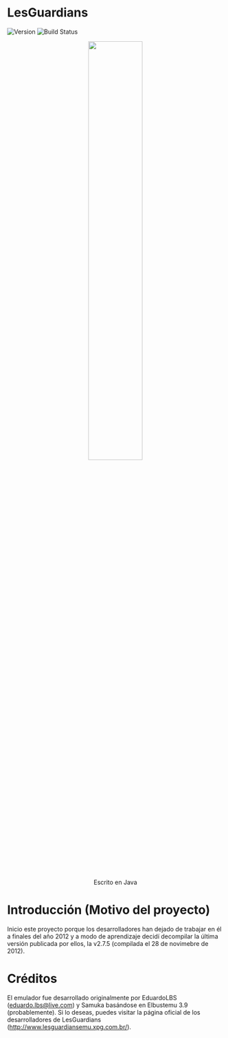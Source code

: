 # LesGuardians
![Version](https://img.shields.io/badge/Version-2.7.5-purple.svg) ![Build Status](https://img.shields.io/badge/build-WIP-purple.svg)

<p align="center"><img src="https://i.imgur.com/SubpjnI.png" width="50%"><br>Escrito en Java</p>

# Introducción (Motivo del proyecto)
Inicio este proyecto porque los desarrolladores han dejado de trabajar en él a finales del año 2012 y a modo de aprendizaje decidí decompilar la última versión publicada por ellos, la v2.7.5 (compilada el 28 de novimebre de 2012).

# Créditos

El emulador fue desarrollado originalmente por EduardoLBS (eduardo.lbs@live.com) y Samuka basándose en Elbustemu 3.9 (probablemente). Si lo deseas, puedes visitar la página oficial de los desarrolladores de LesGuardians (http://www.lesguardiansemu.xpg.com.br/).
